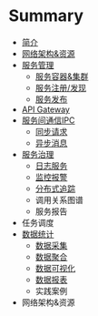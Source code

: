 # Summary

* [简介](README.md)
* [网络架构&资源](net.md)
* [服务管理](service/readme.md)
  * [服务容器&集群](service/docker.md)
  * [服务注册/发现](service/consul.md)
  * [服务发布](service/deploy.md)
* [API Gateway](api-gateway.md)
* [服务间通信IPC](ipc.md)
  * [同步请求](ipc/rest.md)
  * [异步消息](ipc/mq.md)
* [服务治理](服务治理.md)
  * [日志服务](log/日志服务.md)
  * [监控报警](log/监控报警.md)
  * [分布式追踪](log/fen-bu-shi-zhui-zong.md)
  * 调用关系图谱
  * 服务报告
* 任务调度
* [数据统计](数据统计.md)
  * [数据采集](stat/数据采集.md)
  * [数据聚合](stat/数据聚合.md)
  * [数据可视化](stat/数据可视化.md)
  * [数据报表](stat/数据报表.md)
  * 实践案例
* 网络架构&资源

